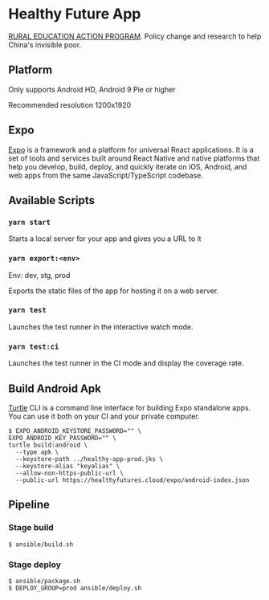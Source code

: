 # Healthy Future App

[RURAL EDUCATION ACTION PROGRAM](https://reap.fsi.stanford.edu/). Policy change and research to help China's invisible poor.

## Platform

Only supports Android HD, Android 9 Pie or higher

Recommended resolution 1200x1920

## Expo

[Expo](http://expo.io/) is a framework and a platform for universal React applications. It is a set of tools and services built around React Native and native platforms that help you develop, build, deploy, and quickly iterate on iOS, Android, and web apps from the same JavaScript/TypeScript codebase.

## Available Scripts

### `yarn start`

Starts a local server for your app and gives you a URL to it

### `yarn export:<env>`

Env: dev, stg, prod

Exports the static files of the app for hosting it on a web server.

### `yarn test`

Launches the test runner in the interactive watch mode.

### `yarn test:ci`

Launches the test runner in the CI mode and display the coverage rate.

## Build Android Apk

[Turtle](https://github.com/expo/turtle) CLI is a command line interface for building Expo standalone apps. You can use it both on your CI and your private computer.

```
$ EXPO_ANDROID_KEYSTORE_PASSWORD="" \
EXPO_ANDROID_KEY_PASSWORD="" \
turtle build:android \
  --type apk \
  --keystore-path ../healthy-app-prod.jks \
  --keystore-alias "keyalias" \
  --allow-non-https-public-url \
  --public-url https://healthyfutures.cloud/expo/android-index.json
```

## Pipeline

### Stage build

```
$ ansible/build.sh
```

### Stage deploy

```
$ ansible/package.sh
$ DEPLOY_GROUP=prod ansible/deploy.sh
```
